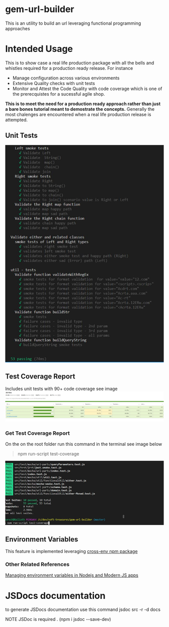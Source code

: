 # gem-url-builder

This is an utility to build an url leveraging functional programming approaches

# Intended Usage

This is to show case a real life production package with all the bells and whistles required for a production ready release.
For instance

- Manage configuration across various environments
- Extensive Quality checks with unit tests
- Monitor and Attest the Code Quality with code coverage which is one of the prerecquistes for a sucessful agile shop.

**This is to meet the need for a production ready approach rather than just a bare bones tutorial meant to demostrate the concepts.**
Generally the most chalenges are encountered when a real life production release is attempted.

## Unit Tests

![Unit Tests Screenshot](./readme-images/unit-tests.JPG?raw=true "Unit Tests Screenshot")

## Test Coverage Report

Includes unit tests with 90+ code coverage see image ![Test Coverage Report](./readme-images/test-coverage-report.JPG?raw=true)

### Get Test Coverage Report

On the on the root folder run this command in the terminal see image below

> npm run-script test-coverage

![Get Test Coverage Report ](./readme-images/get-test-coverage-report.JPG?raw=true)

## Environment Variables

This feature is implemented leveraging [cross-env npm package](https://www.npmjs.com/package/cross-env)

### Other Related References

[Managing environment variables in Nodejs and Modern JS apps](https://medium.com/dubizzletechblog/managing-environment-variables-in-nodejs-and-modern-js-apps-608003f4686c)

# JSDocs documentation

to generate JSDocs documentation use this command jsdoc src -r -d docs

NOTE JSDoc is required . (npm i jsdoc --save-dev)
